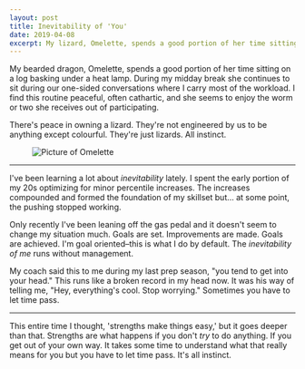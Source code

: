 ```yaml
---
layout: post
title: Inevitability of 'You'
date: 2019-04-08
excerpt: My lizard, Omelette, spends a good portion of her time sitting on a log basking under
---
```


My bearded dragon, Omelette, spends a good portion of her time sitting on a log basking under a heat lamp. During my midday break she continues to sit during our one-sided conversations where I carry most of the workload. I find this routine peaceful, often cathartic, and she seems to enjoy the worm or two she receives out of participating.

There's peace in owning a lizard. They're not engineered by us to be anything except colourful. They're just lizards. All instinct.

<figure class="journal__image">
    <img src="/img/posts/040819-omelette.jpg" alt="Picture of Omelette" />
</figure>

<hr class="--small" />

I've been learning a lot about _inevitability_ lately. I spent the early portion of my 20s optimizing for minor percentile increases. The increases compounded and formed the foundation of my skillset but... at some point, the pushing stopped working.

Only recently I've been leaning off the gas pedal and it doesn't seem to change my situation much. Goals are set. Improvements are made. Goals are achieved. I'm goal oriented–this is what I do by default. The _inevitability of me_ runs without management.

My coach said this to me during my last prep season, "you tend to get into your head." This runs like a broken record in my head now. It was his way of telling me, "Hey, everything's cool. Stop worrying." Sometimes you have to let time pass.

<hr class="--small" />

This entire time I thought, 'strengths make things easy,' but it goes deeper than that. Strengths are what happens if you don't _try_ to do anything. If you get out of your own way. It takes some time to understand what that really means for you but you have to let time pass. It's all instinct.
